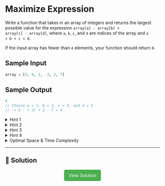# Maximize Expression

Write a function that takes in an array of integers and returns the largest
possible value for the expression
<code>array[a] - array[b] + array[c] - array[d]</code>, where <code>a</code>,
<code>b</code>, <code>c</code>, and <code>d</code> are indices of the array
and <code>a < b < c < d</code>.

If the input array has fewer than <code>4</code> elements, your function
should return <code>0</code>.

## Sample Input

```python
array = [3, 6, 1, -3, 2, 7]
```

## Sample Output

```javascript
4
// Choose a = 1, b = 3, c = 4, and d = 5
// -> 6 - (-3) + 2 - 7 = 4
```

<details>
  <summary>Hint 1</summary>

The brute-force approach to solving this problem is to simply iterate through
every valid choice of <code>a</code>, <code>b</code>, <code>c</code>, and
<code>d</code> and to evaluate the expression at each iteration. While doing
this, you can keep track of the maximum value that you find and return it
after considering all possibilities. This solution runs in
<code>O(n^4)</code> time; can you think of a way to solve this faster?

</details>

<details>
  <summary>Hint 2</summary>

You can solve this problem using dynamic programming with a time complexity of
<code>O(n)</code>; however, you'll need to use external space.

</details>

<details>
  <summary>Hint 3</summary>

If you know what the maximum possible value of <code>a</code> is at each index
in the array, you can find the maximum possible value of <code>a - b</code> at
each individual index in the array in <code>O(1)</code> time (or in
<code>O(n)</code> time for all indices). The same thing holds for finding the
maximum possible value of <code>a - b + c</code> if you know the maximum
possible value of <code>a - b</code> at each index. How does this fact help
you solve the entire problem in <code>O(n)</code> time?

</details>

<details>
  <summary>Hint 4</summary>

Start by finding the maximum possible value of <code>a</code> at each index in
the array, meaning the maximum value of <code>a</code> that you can obtain at
each index <code>i</code> if <code>a</code> is chosen from an index between
<code>0</code> and <code>i</code>, inclusive. Store all of these values in an
array, and use them to help you determine the maximum possible value of
<code>a - b</code> at each index. Do the same for
<code>a - b + c</code> (using the results from <code>a - b</code>) and
<code>a - b + c - d</code> (using the results from <code>a - b + c</code>).
Once you make it to <code>a - b + c - d</code>, you'll be able to determine
the maximum value of the expression.

</details>

<details>
  <summary>Optimal Space & Time Complexity</summary>

O(n) time | O(n) space - where n is the length of the array

</details>

---

## 🔗 Solution

<div style="text-align: center; flex-box: flex">
  <a href="./solution.py" style="display: inline-block; background-color: #4CAF50; color: white; padding: 10px 15px; text-align: center; text-decoration: none; border-radius: 5px;">View Solution</a>
</div>
